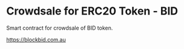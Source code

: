 # Crowdsale for ERC20 Token - BID

Smart contract for crowdsale of BID token.

https://blockbid.com.au
